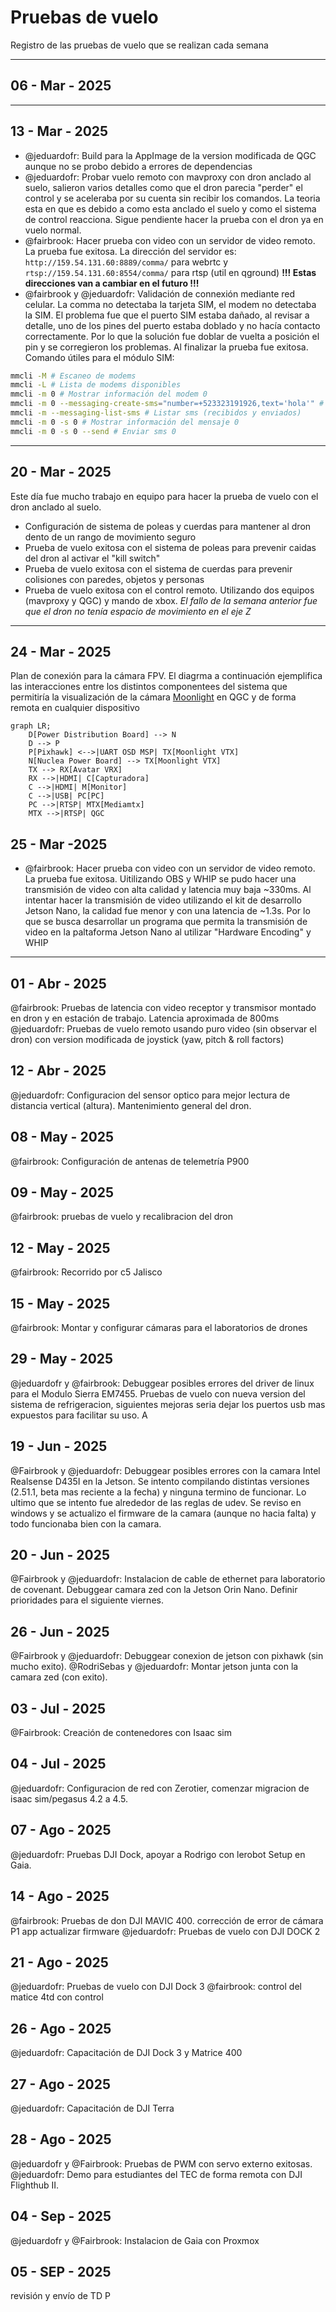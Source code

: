 # Pruebas de vuelo

Registro de las pruebas de vuelo que se realizan cada semana

---

## 06 - Mar - 2025


---

## 13 - Mar - 2025

- @jeduardofr: Build para la AppImage de la version modificada de QGC aunque no se probo debido a
 errores de dependencias
- @jeduardofr: Probar vuelo remoto con mavproxy con dron anclado al suelo, salieron varios detalles
 como que el dron parecia "perder" el control y se aceleraba por su cuenta sin recibir los comandos.
 La teoria esta en que es debido a como esta anclado el suelo y como el sistema de control reacciona.
 Sigue pendiente hacer la prueba con el dron ya en vuelo normal.
- @fairbrook: Hacer prueba con video con un servidor de video remoto. La prueba fue exitosa.
La dirección del servidor es: `http://159.54.131.60:8889/comma/` para webrtc 
y `rtsp://159.54.131.60:8554/comma/` para rtsp (util en qground) 
__!!! Estas direcciones van a cambiar en el futuro !!!__
- @fairbrook y @jeduardofr: Validación de connexión mediante red celular.
La comma no detectaba la tarjeta SIM, el modem no detectaba la SIM. 
El problema fue que el puerto SIM estaba dañado, al revisar a detalle, uno de los
pines del puerto estaba doblado y no hacía contacto correctamente.
Por lo que la solución fue doblar de vuelta a posición el pin y se corregieron los problemas.
Al finalizar la prueba fue exitosa.
Comando útiles para el módulo SIM:

```bash
mmcli -M # Escaneo de modems
mmcli -L # Lista de modems disponibles
mmcli -m 0 # Mostrar información del modem 0
mmcli -m 0 --messaging-create-sms="number=+523323191926,text='hola'" # Enviar sms a un numero
mmcli -m --messaging-list-sms # Listar sms (recibidos y enviados)
mmcli -m 0 -s 0 # Mostrar información del mensaje 0
mmcli -m 0 -s 0 --send # Enviar sms 0
```

---

## 20 - Mar - 2025

Este día fue mucho trabajo en equipo para hacer la prueba de vuelo con el dron 
anclado al suelo.

- Configuración de sistema de poleas y cuerdas para mantener al dron dento de 
un rango de movimiento seguro
- Prueba de vuelo exitosa con el sistema de poleas para prevenir caidas del dron al
activar el "kill switch"
- Prueba de vuelo exitosa con el sistema de cuerdas para prevenir colisiones
con paredes, objetos y personas
- Prueba de vuelo exitosa con el control remoto. Utilizando dos equipos 
(mavproxy y QGC) y mando de xbox. _El fallo de la semana anterior fue que el
dron no tenía espacio de movimiento en el eje Z_

---

## 24 - Mar - 2025

Plan de conexión para la cámara FPV. El diagrma a continuación ejemplifica las
interacciones entre los distintos componentees del sistema que permitiría la
visualización de la cámara 
[Moonlight](https://caddxfpv.com/products/walksnail-moonlight-kit?variant=47701308997934)
en QGC y de forma remota en cualquier
dispositivo

```mermaid
graph LR;
    D[Power Distribution Board] --> N
    D --> P
    P[Pixhawk] <-->|UART OSD MSP| TX[Moonlight VTX]
    N[Nuclea Power Board] --> TX[Moonlight VTX]
    TX --> RX[Avatar VRX]
    RX -->|HDMI| C[Capturadora]
    C -->|HDMI| M[Monitor]
    C -->|USB| PC[PC]
    PC -->|RTSP| MTX[Mediamtx]
    MTX -->|RTSP| QGC
```


## 25 - Mar -2025

- @fairbrook: Hacer prueba con video con un servidor de video remoto. La prueba fue exitosa.
Uitilizando OBS y WHIP se pudo hacer una transmisión de video con alta calidad y latencia
muy baja ~330ms. Al intentar hacer la transmisión de video utilizando el kit de
desarrollo Jetson Nano, la calidad fue menor y con una latencia de ~1.3s. Por lo
que se busca desarrollar un programa que permita la transmisión de video en la 
paltaforma Jetson Nano al utilizar "Hardware Encoding" y WHIP

---

## 01 - Abr - 2025

@fairbrook: Pruebas de latencia con video receptor y transmisor montado en dron y en estación de trabajo. Latencia aproximada de 800ms
@jeduardofr: Pruebas de vuelo remoto usando puro video (sin observar el dron) con version modificada de joystick (yaw, pitch & roll factors)

## 12 - Abr - 2025

@jeduardofr: Configuracion del sensor optico para mejor lectura de distancia vertical (altura). Mantenimiento
general del dron.

## 08 - May - 2025

@fairbrook: Configuración de antenas de telemetría P900

## 09 - May - 2025

@fairbrook: pruebas de vuelo y recalibracion del dron


## 12 - May - 2025

@fairbrook: Recorrido por c5 Jalisco 


## 15 - May - 2025

@fairbrook: Montar y configurar cámaras para el laboratorios de drones 

## 29 - May - 2025

@jeduardofr y @fairbrook: Debuggear posibles errores del driver de linux para el 
Modulo Sierra EM7455. Pruebas de vuelo con nueva version del sistema de refrigeracion,
siguientes mejoras seria dejar los puertos usb mas expuestos para facilitar su uso.
A


## 19 - Jun - 2025

@Fairbrook y @jeduardofr: Debuggear posibles errores con la camara Intel Realsense D435I
en la Jetson. Se intento compilando distintas versiones (2.51.1, beta mas reciente a la fecha)
y ninguna termino de funcionar. Lo ultimo que se intento fue alrededor de las reglas de udev.
Se reviso en windows y se actualizo el firmware de la camara (aunque no hacia falta) y todo
funcionaba bien con la camara.

## 20 - Jun - 2025

@Fairbrook y @jeduardofr: Instalacion de cable de ethernet para laboratorio de covenant.
Debuggear camara zed con la Jetson Orin Nano. Definir prioridades para el siguiente
viernes.

## 26 - Jun - 2025

@Fairbrook y @jeduardofr: Debuggear conexion de jetson con pixhawk (sin mucho exito).
@RodriSebas y @jeduardofr: Montar jetson junta con la camara zed (con exito).

## 03 - Jul - 2025

@Fairbrook: Creación de contenedores con Isaac sim

## 04 - Jul - 2025

@jeduardofr: Configuracion de red con Zerotier, comenzar migracion de isaac sim/pegasus 4.2 a 4.5.

## 07 - Ago - 2025

@jeduardofr: Pruebas DJI Dock, apoyar a Rodrigo con lerobot Setup en Gaia.


## 14 - Ago - 2025

@fairbrook: Pruebas de don DJI MAVIC 400. corrección de error de cámara P1 app actualizar firmware
@jeduardofr: Pruebas de vuelo con DJI DOCK 2

## 21 - Ago - 2025

@jeduardofr: Pruebas de vuelo con DJI Dock 3
@fairbrook: control del matice 4td con control

## 26 - Ago - 2025

@jeduardofr: Capacitación de DJI Dock 3 y Matrice 400

## 27 - Ago - 2025

@jeduardofr: Capacitación de DJI Terra

## 28 - Ago - 2025

@jeduardofr y @Fairbrook: Pruebas de PWM con servo externo exitosas.
@jeduardofr: Demo para estudiantes del TEC de forma remota con DJI Flighthub II.

## 04 - Sep - 2025

@jeduardofr y @Fairbrook: Instalacion de Gaia con Proxmox


## 05 - SEP - 2025

revisión y envío de TD P
